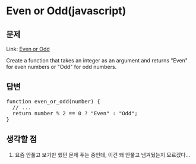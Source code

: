 Even or Odd(javascript)
=============
문제
------------

Link: [Even or Odd](https://www.codewars.com/kata/even-or-odd/train/javascript)  

Create a function that takes an integer as an argument and returns "Even" for even numbers or "Odd" for odd numbers.

답변
--------------
<pre>
function even_or_odd(number) {
  // ...
  return number % 2 == 0 ? "Even" : "Odd";
}
</pre>

생각할 점
------------------------
1. 요즘 안풀고 보기만 했던 문제 푸는 중인데, 이건 왜 안풀고 냄겨뒀는지 모르겠다...